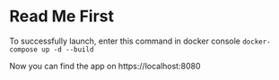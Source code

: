 # Read Me First
To successfully launch, enter this command in docker console
`docker-compose up -d --build`

Now you can find the app on https://localhost:8080


